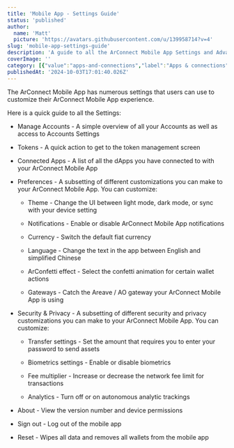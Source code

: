 ```yaml
---
title: 'Mobile App - Settings Guide'
status: 'published'
author:
  name: 'Matt'
  picture: 'https://avatars.githubusercontent.com/u/139958714?v=4'
slug: 'mobile-app-settings-guide'
description: 'A guide to all the ArConnect Mobile App Settings and Advanced Settings'
coverImage: ''
category: [{"value":"apps-and-connections","label":"Apps & connections"},{"label":"Mobile app","value":"mobile-app"}]
publishedAt: '2024-10-03T17:01:40.026Z'
---
```


The ArConnect Mobile App has numerous settings that users can use to customize their ArConnect Mobile App experience.

Here is a quick guide to all the Settings:

- Manage Accounts - A simple overview of all your Accounts as well as access to Accounts Settings

- Tokens - A quick action to get to the token management screen

- Connected Apps - A list of all the dApps you have connected to with your ArConnect Mobile App

- Preferences - A subsetting of different customizations you can make to your ArConnect Mobile App. You can customize:

    - Theme - Change the UI between light mode, dark mode, or sync with your device setting

    - Notifications - Enable or disable ArConnect Mobile App notifications

    - Currency - Switch the default fiat currency

    - Language - Change the text in the app between English and simplified Chinese

    - ArConfetti effect - Select the confetti animation for certain wallet actions

    - Gateways - Catch the Areave / AO gateway your ArConnect Mobile App is using

    <!-- -->

- Security & Privacy - A subsetting of different security and privacy customizations you can make to your ArConnect Mobile App. You can customize:

    - Transfer settings - Set the amount that requires you to enter your password to send assets

    - Biometrics settings - Enable or disable biometrics

    - Fee multiplier - Increase or decrease the network fee limit for transactions

    - Analytics - Turn off or on autonomous analytic trackings

    <!-- -->

- About - View the version number and device permissions

- Sign out - Log out of the mobile app

- Reset - Wipes all data and removes all wallets from the mobile app

